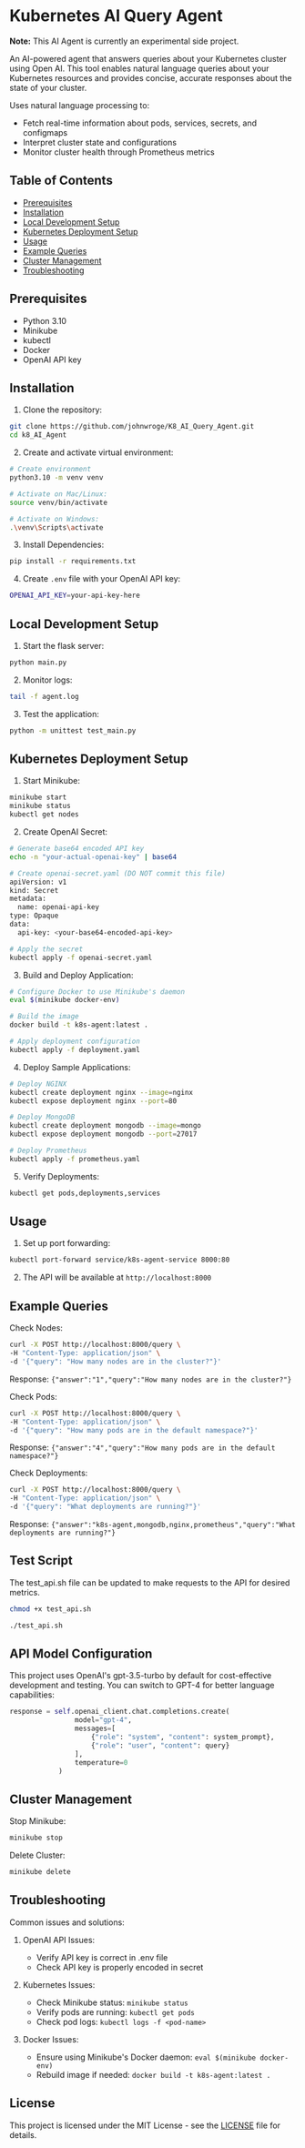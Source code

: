 # Kubernetes AI Query Agent

**Note:** This AI Agent is currently an experimental side project. 

An AI-powered agent that answers queries about your Kubernetes cluster using Open AI. This tool enables natural language queries about your Kubernetes resources and provides concise, accurate responses about the state of your cluster.

Uses natural language processing to:
- Fetch real-time information about pods, services, secrets, and configmaps
- Interpret cluster state and configurations
- Monitor cluster health through Prometheus metrics

## Table of Contents
- [Prerequisites](#prerequisites)
- [Installation](#installation)
- [Local Development Setup](#local-development-setup)
- [Kubernetes Deployment Setup](#kubernetes-deployment-setup)
- [Usage](#usage)
- [Example Queries](#example-queries)
- [Cluster Management](#cluster-management)
- [Troubleshooting](#troubleshooting)

## Prerequisites
- Python 3.10
- Minikube
- kubectl
- Docker
- OpenAI API key

## Installation

1. Clone the repository:
```bash
git clone https://github.com/johnwroge/K8_AI_Query_Agent.git
cd k8_AI_Agent
```

2. Create and activate virtual environment:
```bash
# Create environment
python3.10 -m venv venv

# Activate on Mac/Linux:
source venv/bin/activate

# Activate on Windows:
.\venv\Scripts\activate
```

3. Install Dependencies:
```bash
pip install -r requirements.txt
```

4. Create `.env` file with your OpenAI API key:
```bash
OPENAI_API_KEY=your-api-key-here
```

## Local Development Setup

1. Start the flask server:
```bash
python main.py
```

2. Monitor logs:
```bash
tail -f agent.log
```

3. Test the application:
```bash
python -m unittest test_main.py
```

## Kubernetes Deployment Setup

1. Start Minikube:
```bash
minikube start
minikube status
kubectl get nodes
```

2. Create OpenAI Secret:
```bash
# Generate base64 encoded API key
echo -n "your-actual-openai-key" | base64

# Create openai-secret.yaml (DO NOT commit this file)
apiVersion: v1
kind: Secret
metadata:
  name: openai-api-key
type: Opaque
data:
  api-key: <your-base64-encoded-api-key>

# Apply the secret
kubectl apply -f openai-secret.yaml
```

3. Build and Deploy Application:
```bash
# Configure Docker to use Minikube's daemon
eval $(minikube docker-env)

# Build the image
docker build -t k8s-agent:latest .

# Apply deployment configuration
kubectl apply -f deployment.yaml
```

4. Deploy Sample Applications:
```bash
# Deploy NGINX
kubectl create deployment nginx --image=nginx
kubectl expose deployment nginx --port=80

# Deploy MongoDB
kubectl create deployment mongodb --image=mongo
kubectl expose deployment mongodb --port=27017

# Deploy Prometheus
kubectl apply -f prometheus.yaml
```

5. Verify Deployments:
```bash
kubectl get pods,deployments,services
```

## Usage

1. Set up port forwarding:
```bash
kubectl port-forward service/k8s-agent-service 8000:80
```

2. The API will be available at `http://localhost:8000`

## Example Queries

Check Nodes:
```bash
curl -X POST http://localhost:8000/query \
-H "Content-Type: application/json" \
-d '{"query": "How many nodes are in the cluster?"}'
```
Response: `{"answer":"1","query":"How many nodes are in the cluster?"}`

Check Pods:
```bash
curl -X POST http://localhost:8000/query \
-H "Content-Type: application/json" \
-d '{"query": "How many pods are in the default namespace?"}'
```
Response: `{"answer":"4","query":"How many pods are in the default namespace?"}`

Check Deployments:
```bash
curl -X POST http://localhost:8000/query \
-H "Content-Type: application/json" \
-d '{"query": "What deployments are running?"}'
```
Response: `{"answer":"k8s-agent,mongodb,nginx,prometheus","query":"What deployments are running?"}`

## Test Script

The test_api.sh file can be updated to make requests to the API for desired metrics. 

```bash
chmod +x test_api.sh

./test_api.sh
```

## API Model Configuration

This project uses OpenAI's gpt-3.5-turbo by default for cost-effective development and testing.
You can switch to GPT-4 for better language capabilities:

```python
response = self.openai_client.chat.completions.create(
                model="gpt-4",
                messages=[
                    {"role": "system", "content": system_prompt},
                    {"role": "user", "content": query}
                ],
                temperature=0
            )
```

## Cluster Management

Stop Minikube:
```bash
minikube stop
```

Delete Cluster:
```bash
minikube delete
```

## Troubleshooting

Common issues and solutions:

1. OpenAI API Issues:
   - Verify API key is correct in .env file
   - Check API key is properly encoded in secret

2. Kubernetes Issues:
   - Check Minikube status: `minikube status`
   - Verify pods are running: `kubectl get pods`
   - Check pod logs: `kubectl logs -f <pod-name>`

3. Docker Issues:
   - Ensure using Minikube's Docker daemon: `eval $(minikube docker-env)`
   - Rebuild image if needed: `docker build -t k8s-agent:latest .`

## License

This project is licensed under the MIT License - see the [LICENSE](LICENSE) file for details.